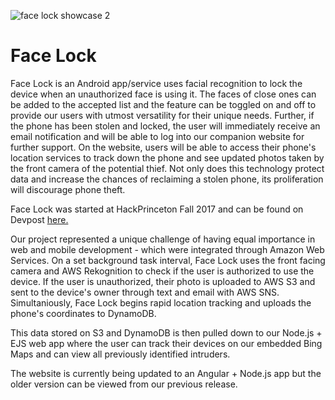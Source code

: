 
![face lock showcase 2](https://user-images.githubusercontent.com/29645585/40404184-7447af28-5e24-11e8-908f-b2dd2822b4d9.png)

# Face Lock

Face Lock is an Android app/service uses facial recognition to lock the device when an unauthorized face is using it. The faces of close ones can be added to the accepted list and the feature can be toggled on and off to provide our users with utmost versatility for their unique needs. Further, if the phone has been stolen and locked, the user will immediately receive an email notification and will be able to log into our companion website for further support. On the website, users will be able to access their phone's location services to track down the phone and see updated photos taken by the front camera of the potential thief. Not only does this technology protect data and increase the chances of reclaiming a stolen phone, its proliferation will discourage phone theft.

Face Lock was started at HackPrinceton Fall 2017 and can be found on Devpost [here.](https://devpost.com/software/swiper-no-swiping)

Our project represented a unique challenge of having equal importance in web and mobile development - which were integrated through Amazon Web Services. On a set background task interval, Face Lock uses the front facing camera and AWS Rekognition to check if the user is authorized to use the device. If the user is unauthorized, their photo is uploaded to AWS S3 and sent to the device's owner through text and email with AWS SNS. Simultaniously, Face Lock begins rapid location tracking and uploads the phone's coordinates to DynamoDB.

This data stored on S3 and DynamoDB is then pulled down to our Node.js + EJS web app where the user can track their devices on our embedded Bing Maps and can view all previously identified intruders.

The website is currently being updated to an Angular + Node.js app but the older version can be viewed from our previous release.
